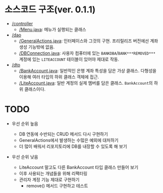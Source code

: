 # 소스코드 구조(ver. 0.1.1)

- [/controller](/999999_ETC/1_java/exercises/example-program/controller/)
    - [/Menu.java](/999999_ETC/1_java/exercises/example-program/controller/Menu.java): 메뉴가 실행되는 클래스
- [/dao](/999999_ETC/1_java/exercises/example-program/dao/)
    - [/GeneralActions.java](/999999_ETC/1_java/exercises/example-program/dao/GeneralActions.java): 인터페이스와 그것의 구현. 프리릴리즈 버전에선 계좌 생성 기능밖에 없음.
    - [/DBConnection.java](/999999_ETC/1_java/exercises/example-program/dao/DBConnection.java): 사용자 컴퓨터에 있는 `BANKDBA`/`BANK***REMOVED***` 계정에 있는 `LITEACCOUNT` 테이블이 있어야 제대로 작동.
- [/dto](/999999_ETC/1_java/exercises/example-program/dto/)
    - [/BankAccount.java](/999999_ETC/1_java/exercises/example-program/dto/BankAccount.java): 일반적인 은행 계좌 특성을 담은 가상 클래스. 다형성을 이용해 여러 타입의 하위 클래스 객체에 접근.
    - [/LiteAccount.java](/999999_ETC/1_java/exercises/example-program/dto/LiteAccount.java): 일반 계정의 실제 멤버를 담은 클래스. `BankAccount`의 하위 클래스이다.

# TODO

- 우선 순위 높음
    - DB 연동에 수반되는 CRUD 메서드 다시 구현하기
    - GeneralActions에서 발생하는 수많은 예외에 대처하기
    - 더 많이 배워서 리포지토리에 DB를 내장할 수 있도록 해 보기

- 우선 순위 낮음
    - LiteAccount 말고도 다른 BankAccount 타입 클래스 만들어 보기
    - 이후 사용되는 개념들을 위해 리팩터링
    - 관리자 계정 기능 제대로 구현하기
        - remove() 메서드 구현하고 테스트